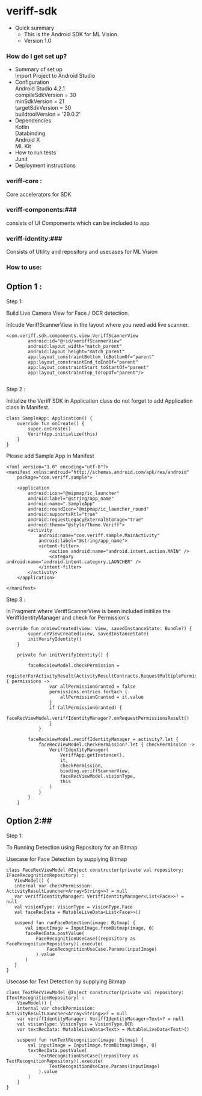 # veriff-sdk
* Quick summary
   - This is the Android SDK for ML Vision.
   - Version 1.0

### How do I get set up? ###

* Summary of set up\
   Import Project to Android Studio
* Configuration\
    Android Studio 4.2.1\
    compileSdkVersion = 30\
    minSdkVersion = 21\
    targetSdkVersion = 30\
    buildtoolVersion = '29.0.2'
* Dependencies\
    Kotlin\
    Databinding\
    Android X\
    ML Kit 
* How to run tests\
    Junit
* Deployment instructions

### veriff-core : ###
   Core accelerators for SDK 
   
### veriff-components:###
   consists of UI Compoments which can be included to app 
   
### veriff-identity:### 
   Consists of Utility and repository and usecases for ML Vision 
   
   
###  How to use: ###

## Option 1 : ##

Step 1: 

Build Live Camera View for Face / OCR detection.

Inlcude VeriffScannerView in the layout where you need add live scanner.

```
<com.veriff.sdk.components.view.VeriffScannerView
        android:id="@+id/veriffScannerView"
        android:layout_width="match_parent"
        android:layout_height="match_parent"
        app:layout_constraintBottom_toBottomOf="parent"
        app:layout_constraintEnd_toEndOf="parent"
        app:layout_constraintStart_toStartOf="parent"
        app:layout_constraintTop_toTopOf="parent"/>
        
   ```
   
 Step 2 :
   
 Initialize the Veriff SDK in Application class do not forget to add Application class in Manifest.
 
```
class SampleApp: Application() {
    override fun onCreate() {
        super.onCreate()
        VeriffApp.initialize(this)
    }
}
```
Please add Sample App in Manifest 
```
<?xml version="1.0" encoding="utf-8"?>
<manifest xmlns:android="http://schemas.android.com/apk/res/android"
    package="com.veriff.sample">

    <application
        android:icon="@mipmap/ic_launcher"
        android:label="@string/app_name"
        android:name=".SampleApp"
        android:roundIcon="@mipmap/ic_launcher_round"
        android:supportsRtl="true"
        android:requestLegacyExternalStorage="true"
        android:theme="@style/Theme.Veriff">
        <activity
            android:name="com.veriff.sample.MainActivity"
            android:label="@string/app_name">
            <intent-filter>
                <action android:name="android.intent.action.MAIN" />
                <category android:name="android.intent.category.LAUNCHER" />
            </intent-filter>
        </activity>
    </application>

</manifest>
```

Step 3 :

in Fragment where VeriffScannerView is been included initilize the VeriffIdentityManager and check for Permission's 

```
override fun onViewCreated(view: View, savedInstanceState: Bundle?) {
        super.onViewCreated(view, savedInstanceState)
        initVerifyIdentity()
    }

    private fun initVerifyIdentity() {

        faceRecViewModel.checkPermission =
            registerForActivityResult(ActivityResultContracts.RequestMultiplePermissions()) { permissions ->
                var allPermissionGranted = false
                permissions.entries.forEach {
                    allPermissionGranted = it.value
                }
                if (allPermissionGranted) {
                    faceRecViewModel.veriffIdentityManager?.onRequestPermissionsResult()
                }
            }

        faceRecViewModel.veriffIdentityManager = activity?.let {
            faceRecViewModel.checkPermission?.let { checkPermission ->
                VeriffIdentityManager(
                    VeriffApp.getInstance(),
                    it,
                    checkPermission,
                    binding.veriffScannerView,
                    faceRecViewModel.visionType,
                    this
                )
            }
        }
    }
```

## Option 2:##

Step 1:

 To Running Detection using Repository for an Bitmap 
 
 Usecase for Face Detection by supplying Bitmap
 
 ```
 class FaceRecViewModel @Inject constructor(private val repository: IFaceRecognitionRepository) :
    ViewModel() {
    internal var checkPermission: ActivityResultLauncher<Array<String>>? = null
    var veriffIdentityManager: VeriffIdentityManager<List<Face>>? = null
    val visionType: VisionType = VisionType.Face
    val faceRecData = MutableLiveData<List<Face>>()

    suspend fun runFaceDetection(image: Bitmap) {
        val inputImage = InputImage.fromBitmap(image, 0)
        faceRecData.postValue(
            FaceRecognitionUseCase((repository as FaceRecognitionRepository)).execute(
                FaceRecognitionUseCase.Params(inputImage)
            ).value
        )
    }
}

```
Usecase for Text Detection by supplying Bitmap

```
class TextRecViewModel @Inject constructor(private val repository: ITextRecognitionRepository) :
    ViewModel() {
    internal var checkPermission: ActivityResultLauncher<Array<String>>? = null
    var veriffIdentityManager: VeriffIdentityManager<Text>? = null
    val visionType: VisionType = VisionType.OCR
    var textRecData: MutableLiveData<Text> = MutableLiveData<Text>()

    suspend fun runTextRecognition(image: Bitmap) {
        val inputImage = InputImage.fromBitmap(image, 0)
        textRecData.postValue(
            TextRecognitionUseCase((repository as TextRecognitionRepository)).execute(
                TextRecognitionUseCase.Params(inputImage)
            ).value
        )
    }
}
``` 
 


